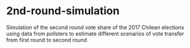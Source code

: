 # 2nd-round-simulation
Simulation of the second round vote share of the 2017 Chilean elections using data from pollsters to estimate different scenarios of vote transfer from first round to second round
